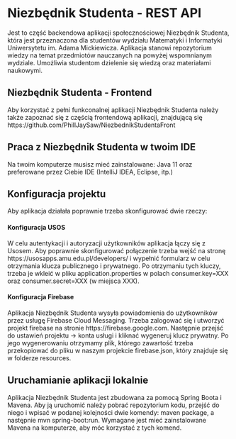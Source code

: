<h1> Niezbędnik Studenta - REST API </h1>

Jest to część backendowa aplikacji społecznościowej Niezbędnik Studenta, która jest przeznaczona dla studentów wydziału 
Matematyki i Informatyki Uniwersytetu im. Adama Mickiewicza. Aplikacja stanowi repozytorium wiedzy na temat przedmiotów
nauczanych na powyżej wspomnianym wydziale. Umożliwia studentom dzielenie się wiedzą oraz materiałami naukowymi.

<h2> Niezbędnik Studenta - Frontend </h2>
Aby korzystać z pełni funkconalnej aplikacji Niezbędnik Studenta należy także zapoznać się z częścią frontendową
aplikacji, znajdującą się https://github.com/PhillJaySaw/NiezbednikStudentaFront

<h2> Praca z Niezbędnik Studenta w twoim IDE </h2>
Na twoim komputerze musisz mieć zainstalowane: Java 11 oraz preferowane przez Ciebie IDE (IntelliJ IDEA, Eclipse, itp.)

<h2> Konfiguracja projektu </h2>
Aby aplikacja działała poprawnie trzeba skonfigurować dwie rzeczy:

<h4> Konfiguracja USOS </h4>
W celu autentykacji i autoryzacji użytkowników aplikacja łączy się z Usosem. Aby poprawnie skonfigurować połączenie trzeba wejść na stronę https://usosapps.amu.edu.pl/developers/ i wypełnić formularz
w celu otrzymania klucza publicznego i prywatnego. Po otrzymaniu tych kluczy, trzeba je wkleić w pliku application.properties w polach consumer.key=XXX oraz consumer.secret=XXX (w miejsca XXX).

<h4> Konfiguracja Firebase </h4>
Aplikacja Niezbędnik Studenta wysyła powiadomienia do użytkowników przez usługę Firebase Cloud Messaging. Trzeba zalogować się i utworzyć projekt firebase na stronie https://firebase.google.com.
Następnie przejść do ustawień projektu -> konta usługi i kliknać wygeneruj klucz prywatny. Po jego wygenerowaniu otrzymamy plik, którego zawartość trzeba przekopiować do pliku w naszym projekcie
firebase.json, który znajduje się w folderze resources.  

<h2> Uruchamianie aplikacji lokalnie </h2>
Aplikacja Niezbędnik Studenta jest zbudowana za pomocą Spring Boota i Mavena. Aby ją uruchomić należy pobrać
repozytorium kodu, przejść do niego i wpisać w podanej kolejności dwie komendy: maven package, a 
następnie mvn spring-boot:run. Wymagane jest mieć zainstalowane Mavena na komputerze, aby móc korzystać z tych komend.




















